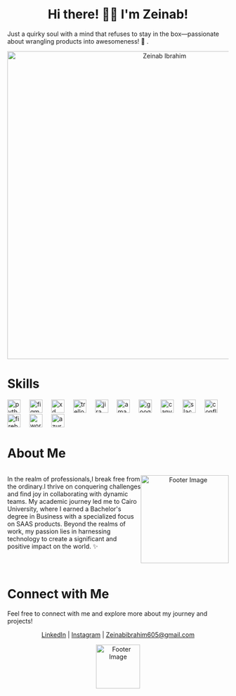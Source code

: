 <!-- Header Section -->
<h1 align="center">Hi there! 👋🏻 I'm Zeinab!</h1>

<p align="left"> Just a quirky soul with a mind that refuses to stay in the box—passionate about wrangling products into awesomeness! 🚀  .</p>

<p align="center">
  <img src="https://miro.medium.com/v2/resize:fit:1400/format:webp/1*cDLKPPn5_Q-s1ixztGv9DQ.gif" alt="Zeinab Ibrahim" width="700"/>
</p>

<!-- Header Section --> 
<h1 align="left">Skills</h1>

<div align="Center">
  <!-- Add your skills icons here --> <!-- Header Section --> 

<div align="left">
  <img src="https://cdn.jsdelivr.net/gh/devicons/devicon/icons/python/python-original.svg" height="30" alt="python logo"  />
  <img width="12" />
  <img src="https://cdn.jsdelivr.net/gh/devicons/devicon/icons/figma/figma-original.svg" height="30" alt="figma logo"  />
  <img width="12" />
  <img src="https://cdn.jsdelivr.net/gh/devicons/devicon/icons/xd/xd-plain.svg" height="30" alt="xd logo"  />
  <img width="12" />
  <img src="https://cdn.jsdelivr.net/gh/devicons/devicon/icons/trello/trello-plain.svg" height="30" alt="trello logo"  />
  <img width="12" />
  <img src="https://cdn.jsdelivr.net/gh/devicons/devicon/icons/jira/jira-original.svg" height="30" alt="jira logo"  />
  <img width="12" />
  <img src="https://skillicons.dev/icons?i=aws" height="30" alt="amazonwebservices logo"  />
  <img width="12" />
  <img src="https://cdn.jsdelivr.net/gh/devicons/devicon/icons/google/google-original.svg" height="30" alt="google logo"  />
  <img width="12" />
  <img src="https://cdn.simpleicons.org/canva/00C4CC" height="30" alt="canva logo"  />
  <img width="12" />
  <img src="https://cdn.jsdelivr.net/gh/devicons/devicon/icons/slack/slack-original.svg" height="30" alt="slack logo"  />
  <img width="12" />
  <img src="https://cdn.jsdelivr.net/gh/devicons/devicon/icons/confluence/confluence-original.svg" height="30" alt="confluence logo"  />
  <img width="12" />
  <img src="https://cdn.jsdelivr.net/gh/devicons/devicon/icons/firebase/firebase-plain.svg" height="30" alt="firebase logo"  />
  <img width="12" />
  <img src="https://cdn.jsdelivr.net/gh/devicons/devicon/icons/wordpress/wordpress-original.svg" height="30" alt="wordpress logo"  />
  <img width="12" />
  <img src="https://cdn.jsdelivr.net/gh/devicons/devicon/icons/azure/azure-original.svg" height="30" alt="azure logo"  />
</div>

<!-- About Me Section -->

<h1 align="left">About Me</h1>
<div style="display: flex; align-items: left;">
  <p align="left">
    In the realm of professionals,I break free from the ordinary.I thrive on conquering challenges and find joy in collaborating with dynamic teams. My academic journey led me to Cairo University, 
    where I earned a Bachelor's degree in Business with a specialized focus on SAAS products. 
    Beyond the realms of work, my passion lies in harnessing technology to create a significant and positive impact on the world. ✨
  </p>
  
  <p align="rigth">
    <img src="https://media1.tenor.com/m/AAmoI9l1JnkAAAAC/meme.gif" alt="Footer Image" width="200"  hight="200"/>
  </p>
  
</div>



<!-- Connect with Me Section -->

<h1 align="left">Connect with Me</h1>
<p align="left">
  Feel free to connect with me and explore more about my journey and projects!
</p>

[LinkedIn](https://www.linkedin.com/in/zeinab-ibrahim-480b43137/) | [Instagram](https://www.instagram.com/zeinabibrahi/) | Zeinabibrahim605@gmail.com



<!-- Footer Section -->
<p align="center" margin-top: 20px;>
  <img src="https://media4.giphy.com/media/9JyQbpKdPa1DeDAFyo/giphy.gif?cid=ecf05e476sv5u3524sgqxusaiayjjhubppov5sohdyjyg2bw&ep=v1_gifs_search&rid=giphy.gif&ct=g" alt="Footer Image" width="100"/>
</p>
